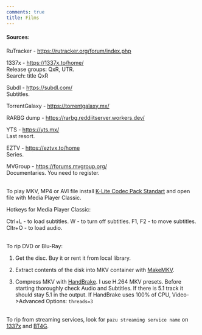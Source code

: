 ```yaml
---
comments: true
title: Films
---
```


#### Sources:

RuTracker - <https://rutracker.org/forum/index.php>

1337x - <https://1337x.to/home/><br>
Release groups: QxR, UTR.<br>
Search: title QxR

Subdl - <https://subdl.com/><br>
Subtitles.

TorrentGalaxy - <https://torrentgalaxy.mx/>

RARBG dump - <https://rarbg.reddiitserver.workers.dev/>

YTS - <https://yts.mx/><br>
Last resort.

EZTV - <https://eztvx.to/home><br>
Series.

MVGroup - <https://forums.mvgroup.org/><br>
Documentaries. You need to register.
<br><br>

To play MKV, MP4 or AVI file install [K-Lite Codec Pack Standart](https://codecguide.com/download_kl.htm) and open file with Media Player Classic.

Hotkeys for Media Player Classic:

Ctrl+L - to load subtitles. W - to turn off subtitles. F1, F2 - to move subtitles. Cltr+O - to load audio.
<br><br>

To rip DVD or Blu-Ray:

1) Get the disc. Buy it or rent it from local library.

2) Extract contents of the disk into MKV container with [MakeMKV](https://rutracker.org/forum/viewtopic.php?t=6237783).

3) Compress MKV with [HandBrake](https://handbrake.fr/downloads.php). I use H.264 MKV presets. Before starting thoroughly check Audio and Subtitles. If there is 5.1 track it should stay 5.1 in the output. If HandBrake uses 100% of CPU, Video->Advanced Options: ``threads=3``
<br><br>

To rip from streaming services, look for ``pazu streaming service name`` on [1337x](https://1337x.to/home/) and [BT4G](https://bt4gprx.com/).